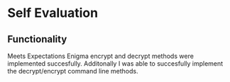 # Self Evaluation

 ## Functionality
   Meets Expectations
     Enigma encrypt and decrypt methods were implemented succesfully. Additonally I was able to succesfully implement the decrypt/encrypt command line methods.
    
      

